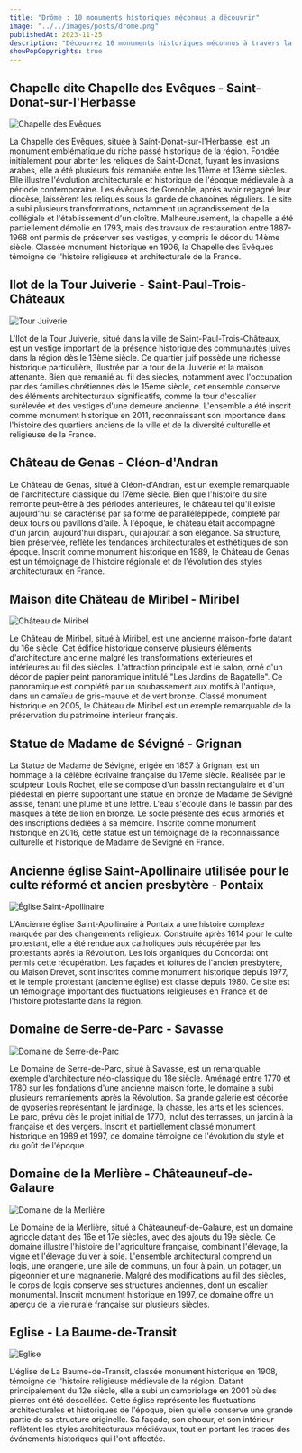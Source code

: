 ```yaml
---
title: "Drôme : 10 monuments historiques méconnus a découvrir"
image: "../../images/posts/drome.png"
publishedAt: 2023-11-25
description: "Découvrez 10 monuments historiques méconnus à travers la Drôme, dans des localités telles que Saint-Donat-sur-l'Herbasse, Saint-Paul-Trois-Châteaux, Cléon-d'Andran, Miribel, Grignan, Pontaix, Savasse, Châteauneuf-de-Galaure, et La Baume-de-Transit."
showPopCopyrights: true
---
```


## Chapelle dite Chapelle des Evêques - Saint-Donat-sur-l'Herbasse

![Chapelle des Evêques](https://s3.eu-west-3.amazonaws.com/pop-phototeque/memoire/MHR84_20212600171/mhr84_20212600171.jpg)

La Chapelle des Evêques, située à Saint-Donat-sur-l'Herbasse, est un monument emblématique du riche passé historique de la région. Fondée initialement pour abriter les reliques de Saint-Donat, fuyant les invasions arabes, elle a été plusieurs fois remaniée entre les 11ème et 13ème siècles. Elle illustre l'évolution architecturale et historique de l'époque médiévale à la période contemporaine. Les évêques de Grenoble, après avoir regagné leur diocèse, laissèrent les reliques sous la garde de chanoines réguliers. Le site a subi plusieurs transformations, notamment un agrandissement de la collégiale et l'établissement d'un cloître. Malheureusement, la chapelle a été partiellement démolie en 1793, mais des travaux de restauration entre 1887-1968 ont permis de préserver ses vestiges, y compris le décor du 14ème siècle. Classée monument historique en 1906, la Chapelle des Evêques témoigne de l'histoire religieuse et architecturale de la France.

## Ilot de la Tour Juiverie - Saint-Paul-Trois-Châteaux

![Tour Juiverie](https://s3.eu-west-3.amazonaws.com/pop-phototeque/memoire/MHR84_20212600197/mhr84_20212600197.jpg)

L'Ilot de la Tour Juiverie, situé dans la ville de Saint-Paul-Trois-Châteaux, est un vestige important de la présence historique des communautés juives dans la région dès le 13ème siècle. Ce quartier juif possède une richesse historique particulière, illustrée par la tour de la Juiverie et la maison attenante. Bien que remanié au fil des siècles, notamment avec l'occupation par des familles chrétiennes dès le 15ème siècle, cet ensemble conserve des éléments architecturaux significatifs, comme la tour d'escalier surélevée et des vestiges d'une demeure ancienne. L'ensemble a été inscrit comme monument historique en 2011, reconnaissant son importance dans l'histoire des quartiers anciens de la ville et de la diversité culturelle et religieuse de la France.

## Château de Genas - Cléon-d'Andran

Le Château de Genas, situé à Cléon-d'Andran, est un exemple remarquable de l'architecture classique du 17ème siècle. Bien que l'histoire du site remonte peut-être à des périodes antérieures, le château tel qu'il existe aujourd'hui se caractérise par sa forme de parallélépipède, complété par deux tours ou pavillons d'aile. À l'époque, le château était accompagné d'un jardin, aujourd'hui disparu, qui ajoutait à son élégance. Sa structure, bien préservée, reflète les tendances architecturales et esthétiques de son époque. Inscrit comme monument historique en 1989, le Château de Genas est un témoignage de l'histoire régionale et de l'évolution des styles architecturaux en France.

## Maison dite Château de Miribel - Miribel

![Château de Miribel](https://s3.eu-west-3.amazonaws.com/pop-phototeque/memoire/MHR82_19982600002/mhr82_19982600002_p.jpg)

Le Château de Miribel, situé à Miribel, est une ancienne maison-forte datant du 16e siècle. Cet édifice historique conserve plusieurs éléments d'architecture ancienne malgré les transformations extérieures et intérieures au fil des siècles. L'attraction principale est le salon, orné d'un décor de papier peint panoramique intitulé "Les Jardins de Bagatelle". Ce panoramique est complété par un soubassement aux motifs à l'antique, dans un camaïeu de gris-mauve et de vert bronze. Classé monument historique en 2005, le Château de Miribel est un exemple remarquable de la préservation du patrimoine intérieur français.

## Statue de Madame de Sévigné - Grignan

La Statue de Madame de Sévigné, érigée en 1857 à Grignan, est un hommage à la célèbre écrivaine française du 17ème siècle. Réalisée par le sculpteur Louis Rochet, elle se compose d'un bassin rectangulaire et d'un piédestal en pierre supportant une statue en bronze de Madame de Sévigné assise, tenant une plume et une lettre. L'eau s'écoule dans le bassin par des masques à tête de lion en bronze. Le socle présente des écus armoriés et des inscriptions dédiées à sa mémoire. Inscrite comme monument historique en 2016, cette statue est un témoignage de la reconnaissance culturelle et historique de Madame de Sévigné en France.

## Ancienne église Saint-Apollinaire utilisée pour le culte réformé et ancien presbytère - Pontaix

![Église Saint-Apollinaire](https://s3.eu-west-3.amazonaws.com/pop-phototeque/memoire/AP15R003510/15R003510.JPG)

L'Ancienne église Saint-Apollinaire à Pontaix a une histoire complexe marquée par des changements religieux. Construite après 1614 pour le culte protestant, elle a été rendue aux catholiques puis récupérée par les protestants après la Révolution. Les lois organiques du Concordat ont permis cette récupération. Les façades et toitures de l'ancien presbytère, ou Maison Drevet, sont inscrites comme monument historique depuis 1977, et le temple protestant (ancienne église) est classé depuis 1980. Ce site est un témoignage important des fluctuations religieuses en France et de l'histoire protestante dans la région.

## Domaine de Serre-de-Parc - Savasse

![Domaine de Serre-de-Parc](https://s3.eu-west-3.amazonaws.com/pop-phototeque/memoire/MHR82_19882600007/mhr82_19882600007_p.jpg)

Le Domaine de Serre-de-Parc, situé à Savasse, est un remarquable exemple d'architecture néo-classique du 18e siècle. Aménagé entre 1770 et 1780 sur les fondations d'une ancienne maison forte, le domaine a subi plusieurs remaniements après la Révolution. Sa grande galerie est décorée de gypseries représentant le jardinage, la chasse, les arts et les sciences. Le parc, prévu dès le projet initial de 1770, inclut des terrasses, un jardin à la française et des vergers. Inscrit et partiellement classé monument historique en 1989 et 1997, ce domaine témoigne de l'évolution du style et du goût de l'époque.

## Domaine de la Merlière - Châteauneuf-de-Galaure

![Domaine de la Merlière](https://s3.eu-west-3.amazonaws.com/pop-phototeque/memoire/MHR82_19962600008/mhr82_19962600008za_p.jpg)

Le Domaine de la Merlière, situé à Châteauneuf-de-Galaure, est un domaine agricole datant des 16e et 17e siècles, avec des ajouts du 19e siècle. Ce domaine illustre l'histoire de l'agriculture française, combinant l'élevage, la vigne et l'élevage du ver à soie. L'ensemble architectural comprend un logis, une orangerie, une aile de communs, un four à pain, un potager, un pigeonnier et une magnanerie. Malgré des modifications au fil des siècles, le corps de logis conserve ses structures anciennes, dont un escalier monumental. Inscrit monument historique en 1997, ce domaine offre un aperçu de la vie rurale française sur plusieurs siècles.

## Eglise - La Baume-de-Transit

![Eglise](https://s3.eu-west-3.amazonaws.com/pop-phototeque/memoire/MHR84_20212600128/mhr84_20212600128.jpg)

L'église de La Baume-de-Transit, classée monument historique en 1908, témoigne de l'histoire religieuse médiévale de la région. Datant principalement du 12e siècle, elle a subi un cambriolage en 2001 où des pierres ont été descellées. Cette église représente les fluctuations architecturales et historiques de l'époque, bien qu'elle conserve une grande partie de sa structure originelle. Sa façade, son choeur, et son intérieur reflètent les styles architecturaux médiévaux, tout en portant les traces des événements historiques qui l'ont affectée.
